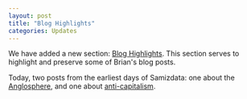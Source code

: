 ```yaml
---
layout: post
title: "Blog Highlights"
categories: Updates
---
```

We have added a new section: [Blog Highlights](/blog-highlights.html). This section serves to highlight and preserve some of Brian's blog posts.

Today, two posts from the earliest days of Samizdata: one about the [Anglosphere](/blog-highlights/2021/06/28/global-anglosphere.html), and one about [anti-capitalism](/blog-highlights/2021/06/28/anti-capitalism.html).